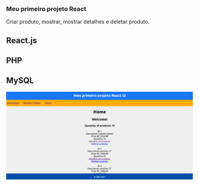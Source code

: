 ### Meu primeiro projeto React

Criar produto, mostrar, mostrar detalhes e deletar produto.

## React.js
## PHP
## MySQL

![alt tag](/src/images/printHome.png)
